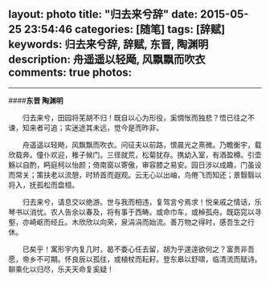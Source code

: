 layout: photo
title: "归去来兮辞"
date: 2015-05-25 23:54:46
categories: [随笔]
tags: [辞赋]
keywords: 归去来兮辞, 辞赋, 东晋, 陶渊明
description: 舟遥遥以轻飏, 风飘飘而吹衣
comments: true
photos:
-
---
####**东晋 陶渊明**

　　归去来兮，田园将芜胡不归！既自以心为形役，奚惆怅而独悲？悟已往之不谏，知来者可追；实迷途其未远，觉今是而昨非。

　　舟遥遥以轻飏，风飘飘而吹衣。问征夫以前路，恨晨光之熹微。乃瞻衡宇，载欣载奔。僮仆欢迎，稚子候门。三径就荒，松菊犹存。携幼入室，有酒盈樽。引壶觞以自酌，眄庭柯以怡颜；倚南窗以寄傲，审容膝之易安。园日涉以成趣，门虽设而常关；策扶老以流憩，时矫首而遐观。云无心以出岫，鸟倦飞而知还；景翳翳以将入，抚孤松而盘桓。

　　归去来兮，请息交以绝游。世与我而相违，复驾言兮焉求！悦亲戚之情话，乐琴书以消忧。农人告余以春及，将有事于西畴。或命巾车，或棹孤舟。既窈窕以寻壑，亦崎岖而经丘。木欣欣以向荣，泉涓涓而始流。善万物之得时，感吾生之行休。

　　已矣乎！寓形宇内复几时，曷不委心任去留，胡为乎遑遑欲何之？富贵非吾愿，帝乡不可期。怀良辰以孤往，或植杖而耘耔。登东皋以舒啸，临清流而赋诗。聊乘化以归尽，乐夫天命复奚疑！
